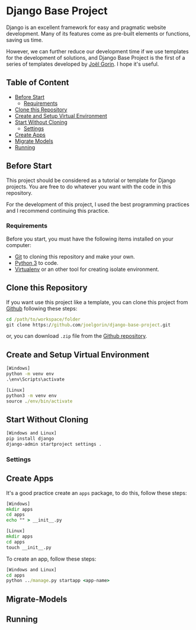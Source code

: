 # Django Base Project
Django is an excellent framework for easy and pragmatic website development. Many of its features come as pre-built elements or functions, saving us time.

However, we can further reduce our development time if we use templates for the development of solutions, and Django Base Project is the first of a series of templates developed by [Joël Gorin](https://github.com/joelgorin).
I hope it's useful.

## Table of Content
- [Before Start](##Before-Start)
    - [Requirements](###Requirements)
- [Clone this Repository](##Clone-this-Repository)
- [Create and Setup  Virtual Environment](##Create-and-Setup-Virtual-Environment)
- [Start Without Cloning](##Start-Without-Cloning)
    - [Settings](###Settings)
- [Create Apps](##Create-Apps)
- [Migrate Models](##Migrate-Models)
- [Running](##Running)

## Before Start
This project should be considered as a tutorial or template for Django projects. You are free to do whatever you want with the code in this repository.

For the development of this project, I used the best programming practices and I recommend continuing this practice.

### Requirements
Before you start, you must have the following items installed on your computer:
* [Git](https://git-scm.com/book/en/v2/Getting-Started-Installing-Git) to cloning this repository and make your own.
* [Python 3](https://www.python.org/downloads/) to code.
* [Virtualenv](https://pypi.org/project/virtualenv/) or an other tool for creating isolate environment.

## Clone this Repository
If you want use this project like a template, you can clone this project from [Github](https://github.com/joelgorin/django-base-project.git) following these steps:

```cmd
cd /path/to/workspace/folder
git clone https://github.com/joelgorin/django-base-project.git
```

or, you can download `.zip` file from the [Github repository](https://github.com/joelgorin/django-base-project.git).

## Create and Setup Virtual Environment

``` cmd
[Windows]
python -m venv env
.\env\Scripts\activate

[Linux]
python3 -m venv env
source ./env/bin/activate
```

## Start Without Cloning

``` cmd
[Windows and Linux]
pip install django
django-admin startproject settings .
```

### Settings

## Create Apps
It's a good practice create an `apps` package, to do this, follow these steps:

``` cmd
[Windows]
mkdir apps
cd apps
echo "" > __init__.py

[Linux]
mkdir apps
cd apps
touch __init__.py
```

To create an app, follow these steps:

``` cmd
[Windows and Linux]
cd apps
python ../manage.py startapp <app-name>
```

## Migrate-Models

## Running